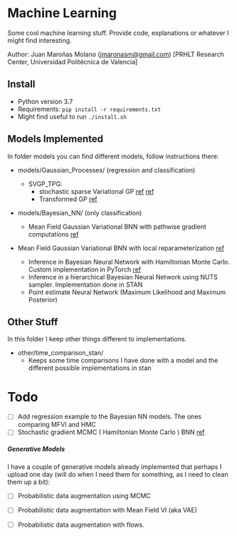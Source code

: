 # Machine Learning

Some cool machine learning stuff. Provide code, explanations or whatever I might find interesting.

Author: Juan Maroñas Molano (jmaronasm@gmail.com) [PRHLT Research Center, Universidad Politécnica de Valencia]



## Install

* Python version 3.7
* Requirements: ``` pip install -r requirements.txt ```
* Might find useful to run ```./install.sh```



## Models Implemented

In folder models you can find different models, follow instructions there:

* models/Gaussian_Processes/ (regression and classification)

  * SVGP_TPG:
    *  stochastic sparse Variational GP    [ref](https://arxiv.org/abs/1309.6835) [ref](http://proceedings.mlr.press/v38/hensman15.pdf) 
    *  Transformed GP [ref](https://arxiv.org/abs/2011.01596)

* models/Bayesian_NN/ (only classification)

  * Mean Field Gaussian Variational BNN with pathwise gradient computations [ref](https://arxiv.org/abs/1505.05424)
* Mean Field Gaussian Variational BNN with local reparameterization [ref](https://arxiv.org/abs/1506.02557)   
  * Inference in Bayesian Neural Network with Hamiltonian Monte Carlo. Custom implementation in PyTorch [ref](https://arxiv.org/pdf/1206.1901.pdf)
  * Inference in a hierarchical Bayesian Neural Network using NUTS sampler. Implementation done in STAN
  * Point estimate Neural Network (Maximum Likelihood and Maximum Posterior)


## Other Stuff

In this folder I keep other things different to implementations.

* other/time_comparison_stan/
  * Keeps some time comparisons I have done with a model and the different possible implementations in stan

# Todo

* [ ] Add regression example to the Bayesian NN models. The ones comparing MFVI and HMC
* [ ] Stochastic gradient MCMC ( Hamiltonian Monte Carlo )  BNN [ref]()

##### Generative Models

I have a couple of generative models already implemented that perhaps I upload one day (will do when I need them for something, as I need to clean them up a bit):

* [ ] Probabilistic data augmentation using MCMC

* [ ] Probabilistic data augmentation with Mean Field VI (aka VAE)

* [ ] Probabilistic data augmentation with flows.

  

  

